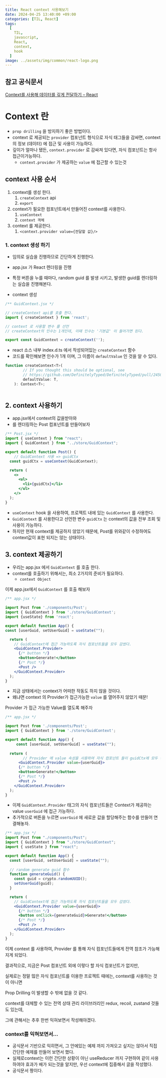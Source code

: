 ```yaml
---
title: React context 사용해보기
date: 2024-04-25 13:40:00 +09:00
categories: [TIL, React]
tags:
  [
    TIL,
    javascript,
    React,
    context,
    hook
  ]
image: ../assets/img/common/react-logo.png
---
```




## 참고 공식문서
[Context를 사용해 데이터를 깊게 전달하기 – React](https://ko.react.dev/learn/passing-data-deeply-with-context)

# Context 란

- `prop drilling` 을 방지하기 좋은 방법이다.
- context 로 제공되는 `provider` 컴포넌트 형식으로 자식 태그들을 감싸면, context 의 정보 (데이터) 에 접근 및 사용이 가능하다.
- 깊이가 얼마나 됐든, `context.provider` 로 감싸져 있다면, 자식 컴포넌트는 항사 접근이가능하다.
    - `context.provider` 가 제공하는 `value` 에 접근할 수 있는것

## context 사용 순서

1. context를 생성 한다.
    1. `createContext` api
    2. `export`
2. context가 필요한 컴포넌트에서 만들어진 context를 사용한다.
    1. `useContext`
    2. `context 객체`
3. context 를 제공한다.
    1. `<context.provider value={전달할 값}/>` 
    

### 1. context 생성 하기

- 임의로 실습을 진행하므로 간단하게 진행한다.
- app.jsx 가 React 렌더링을 진행
- 특정 버튼을 누를 때마다, random guid 를 발생 시키고, 발생한 guid를 렌더링하는 실습을 진행해본다.

- context 생성

```jsx
/** GuidContext.jsx */

// createContext api를 호출 한다.
import { createContext } from 'react';

// context 로 사용할 변수 를 선언
// createContext의 인수는 1개인데, 이때 인수는 '기본값' 이 들어가면 된다.

export const GuidContext = createContext('');

```

- react 소스 내부 index.d.ts 에서 작성되어있는 `createContext` 함수
- 코드를 확인해보면 인수가 1개 이며, 그 이름이 `defaultValue` 인 것을 알 수 있다.

```jsx
function createContext<T>(
        // If you thought this should be optional, see
        // https://github.com/DefinitelyTyped/DefinitelyTyped/pull/24509#issuecomment-382213106
        defaultValue: T,
    ): Context<T>;
    

```

## 2. context 사용하기

- app.jsx에서 context의 값을받아와 <li> 를 렌더링하는 Post 컴포넌트를 만들어보자

```jsx
/** Post.jsx */
import { useContext } from "react";
import { GuidContext } from "../store/GuidContext";

export default function Post() {
	// GuidContext 사용 => guidCtx
  const guidCtx = useContext(GuidContext);

  return (
    <>
      <ul>
        <li>{guidCtx}</li>
      </ul>
    </>
  );
}
```

- `useContext` hook 을 사용하여, 프로젝트 내에 있는 `GuidContext`  를 사용한다.
- `GuidContext` 를 사용한다고 선언한 변수 `guidCtx` 는 context의 값을 전부 조회 및 사용이 가능하다.
- 하지만 현재 context를 제공하지 않았기 때문에,  Post를 위와같이 수정하여도 context값이 표현 되지는 않는 상태이다.

## 3. context 제공하기

- 우리는 app.jsx 에서 `GuidContext` 를 호출 한다.
- context를 호출하기 위해서는, 최소 2가지의 준비가 필요하다.
    - `context Object`

이제 app.jsx에서 `GuidContext` 를 호출 해보자

```jsx
/** app.jsx */

import Post from './components/Post';
import { GuidContext } from './store/GuidContext';
import {useState} from 'react';

export default function App() {
const [userGuid, setUserGuid] = useState("");

  return (
    // GuidContext에 접근 가능하도록 자식 컴포넌트들을 모두 감쌌다.
    <GuidContext.Provider>
      {/* button */}
      <button>Generate!</button>
      {/* Post */}
      <Post />
    </GuidContext.Provider>
  );
}

```

- 지금 상태에서는 context가 어떠한 작동도 하지 않을 것이다.
- 왜냐면 context 의 Provider가 접근가능한 `value` 를 열어주지 않았기 때문!

Provider 가 접근 가능한 Value를 열도록 해주자

```jsx
/** app.jsx */

import Post from './components/Post';
import { GuidContext } from './store/GuidContext';

export default function App() {
	 const [userGuid, setUserGuid] = useState("");
		
  return (
	    // Provider 에 value 속성을 사용하여 자식 컴포넌트 들이 guidCtx에 모두 접근 가능해졌다.
      <GuidContext.Provider value={userGuid}>
      {/* button */}
      <button>Generate!</button>
      {/* Post */}
      <Post />
    </GuidContext.Provider>
  );
}

```

- 이제 `GuidContext.Provider` 태그의 자식 컴포넌트들은 Context가 제공하는 value  `userGuid` 에 접근 가능하다.
- 추가적으로 버튼을 누르면 `userGuid` 에 새로운 값을 할당해주는 함수를 만들어 연결해놓자.

```jsx
/** app.jsx */
import Post from "./components/Post";
import { GuidContext } from "./store/GuidContext";
import { useState } from "react";

export default function App() {
  const [userGuid, setUserGuid] = useState("");
  
  // random generate guid 함수
  function generateGuid() {
    const guid = crypto.randomUUID();
    setUserGuid(guid);
  }

  return (
    // GuidContext에 접근 가능하도록 자식 컴포넌트들을 모두 감쌌다.
    <GuidContext.Provider value={userGuid}>
      {/* button */}
      <button onClick={generateGuid}>Generate!</button>
      {/* Post */}
      <Post />
    </GuidContext.Provider>
  );
}
```

이제 context 를 사용하여, Provider 를 통해 자식 컴포넌트들에게 전역 참조가 가능해지게 되었다.

결과적으로, 지금은 Post 컴포넌트 외에 이렇다 할 자식 컴포넌트가 없지만,

실제로는 정말 많은 자식 컴포넌트를 이용한 프로젝트 때에는, context를 사용하는 것이 아니면

Prop Drilling 이 발생할 수 밖에 없을 것 같다.

context를 대체할 수 있는 전역 상태 관리 라이브러리인 redux, recoil, zustand 것들도 있는데,

그에 관해서는 추후 한번 익혀보면서 작성해야겠다.

### context를 익혀보면서…

- 공식문서 기반으로 익히면서, 그 안에있는 예제 까지 가져오고 싶지는 않아서 직접 간단한 예제를 만들어 보면서 했다.
- 실제로context는 이런 간단한 상황이 아닌 useReducer 까지 구현하여 같이 사용하여야 효과가 배가 되는것을 알지만, 우선 context에 집중해서 글을 작성했다.
- 공식문서 짱이다.